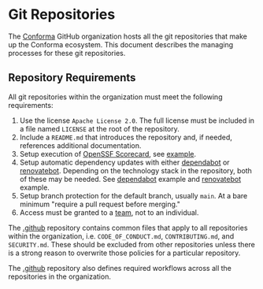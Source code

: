 # Git Repositories

The [Conforma](https://github.com/conforma) GitHub organization hosts all the
git repositories that make up the Conforma ecosystem. This document describes the
managing processes for these git repositories.

## Repository Requirements

All git repositories within the organization must meet the following requirements:

1. Use the license `Apache License 2.0`. The full license must be included in a file named `LICENSE`
   at the root of the repository.
1. Include a `README.md` that introduces the repository and, if needed, references additional
   documentation.
1. Setup execution of [OpenSSF Scorecard](https://github.com/ossf/scorecard), see
   [example](https://github.com/enterprise-contract/ec-cli/blob/main/.github/workflows/scorecard.yml).
1. Setup automatic dependency updates with either
   [dependabot](https://docs.github.com/en/code-security/dependabot) or
   [renovatebot](https://docs.renovatebot.com/). Depending on the technology stack in the
   repository, both of these may be needed. See
   [dependabot](https://github.com/conforma/policy/blob/main/.github/dependabot.yml)
   example and
   [renovatebot](https://github.com/conforma/golden-container/blob/main/renovate.json)
   example.
1. Setup branch protection for the default branch, usually `main`. At a bare minimum "require a pull
   request before merging."
1. Access must be granted to a [team](https://github.com/orgs/conforma/teams), not to
   an individual.

The [.github](https://github.com/conforma/.github) repository contains common files that
apply to all repositories within the organization, i.e. `CODE_OF_CONDUCT.md`, `CONTRIBUTING.md`,
and `SECURITY.md`. These should be excluded from other repositories unless there is a strong reason
to overwrite those policies for a particular repository.

The [.github](https://github.com/conforma/.github) repository also defines required
workflows across all the repositories in the organization.

